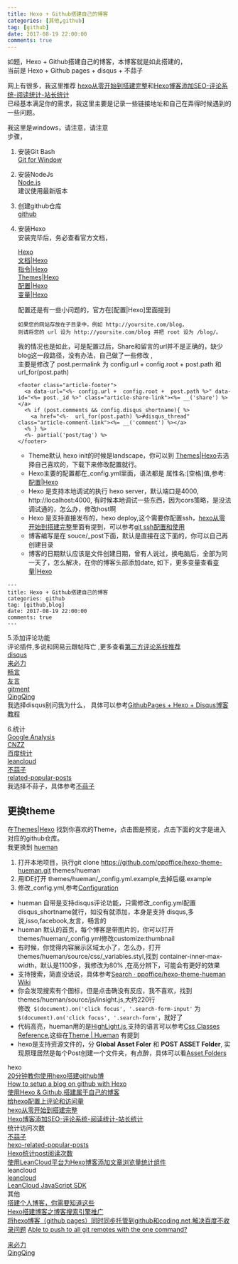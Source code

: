 ```yaml
---
title: Hexo + Github搭建自己的博客
categories: [其他,github]
tag: [github]
date: 2017-08-19 22:00:00
comments: true
---
```


如题，Hexo + Github搭建自己的博客，本博客就是如此搭建的，   
当前是 Hexo + Github pages + disqus + 不蒜子   

网上有很多，我这里推荐 [hexo从零开始到搭建完整](http://www.cnblogs.com/visugar/p/6821777.html)和[Hexo博客添加SEO-评论系统-阅读统计-站长统计](http://visugar.com/2017/08/01/20170801HexoPlugins/)  
已经基本满足你的需求，我这里主要是记录一些链接地址和自己在弄得时候遇到的一些问题。  

我这里是windows，请注意，请注意    
步骤，
1. 安装Git Bash    
    [Git for Window](https://git-for-windows.github.io/) 
2. 安装NodeJs   
    [Node.js](https://nodejs.org)    
    建议使用最新版本
3. 创建github仓库   
    [github](https://github.com/)
4. 安装Hexo    
    安装完毕后，务必查看官方文档，

    [Hexo](https://hexo.io/zh-cn/)   
    [文档\|Hexo](https://hexo.io/zh-cn/docs/index.html)   
    [指令\|Hexo](https://hexo.io/zh-cn/docs/commands.html)   
    [Themes\|Hexo](https://hexo.io/themes/)   
    [配置\|Hexo](https://hexo.io/zh-cn/docs/configuration.html)   
    [变量\|Hexo](https://hexo.io/zh-cn/docs/variables.html) 

    配置还是有一些小问题的，官方在[配置\|Hexo]里面提到   
    ```
    如果您的网站存放在子目录中，例如 http://yoursite.com/blog，
    则请将您的 url 设为 http://yoursite.com/blog 并把 root 设为 /blog/。
    ```
    我的情况也是如此，可是配置过后，Share和留言的url并不是正确的，缺少 blog这一段路径，没有办法，自己做了一些修改 ,    
    主要是修改了 post.permalink 为  config.url +  config.root +  post.path
    和 url_for(post.path)
    ```
    <footer class="article-footer">
      <a data-url="<%- config.url +  config.root +  post.path %>" data-id="<%= post._id %>" class="article-share-link"><%= __('share') %></a>
      <% if (post.comments && config.disqus_shortname){ %>
        <a href="<%-  url_for(post.path) %>#disqus_thread" class="article-comment-link"><%= __('comment') %></a>
      <% } %>
      <%- partial('post/tag') %>
    </footer>
    ```

   * Theme默认 hexo init的时候是landscape，你可以到 [Themes\|Hexo](https://hexo.io/themes/)去选择自己喜欢的，下载下来修改配置就行。
   * Hexo主要的配置都在_config.yml里面，语法都是 属性名:[空格]值,参考: [配置\|Hexo](https://hexo.io/zh-cn/docs/configuration.html)
   * Hexo 是支持本地调试的执行 hexo server，默认端口是4000, http://localhost:4000, 有时候本地调试一些东西，因为cors策略，是没法调试通的，怎么办，修改host啊
   * Hexo 是支持直接发布的，hexo deploy,这个需要你配置ssh，[hexo从零开始到搭建完整](http://www.cnblogs.com/visugar/p/6821777.html)里面有提到，可以参考[git ssh配置和使用](https://segmentfault.com/a/1190000002645623)
   * 博客编写是在 souce/_post下面，默认是直接在这下面的，你可以自己再创建目录
   * 博客的日期默认应该是文件创建日期，曾有人说过，换电脑后，全部为同一天了，怎么解决，在你的博客头部添加date, 如下，更多变量查看[变量\|Hexo](https://hexo.io/zh-cn/docs/variables.html)  
   
```
---
title: Hexo + Github搭建自己的博客
categories: github
tag: [github,blog]
date: 2017-08-19 22:00:00
comments: true
---
```
   
5.添加评论功能   
评论插件,多说和网易云跟帖阵亡 ,更多查看[第三方评论系统推荐](https://blog.shuiba.co/comment-systems-recommendation)   
[disqus](https://disqus.com/)   
[来必力](https://livere.com/)   
[畅言](http://changyan.kuaizhan.com/)    
[友言](http://www.uyan.cc/demo)   
[gitment](https://github.com/imsun/gitment)   
[QingQing](https://qingqing.com/post/1021205/time#next)     
我选择disqus别问我为什么，
具体可以参考[GithubPages + Hexo + Disqus博客教程](http://www.jianshu.com/p/91c01f236846)

6.统计   
[Google Analysis](https：//www.google.com/intl/zh-CN/analytics/)   
[CNZZ](http://web.umeng.com)   
[百度统计](http://tongji.baidu.com)   
[leancloud](https://leancloud.cn/)   
[不蒜子](http://ibruce.info/2015/04/04/busuanzi/)  
[related-popular-posts](https://github.com/tea3/hexo-related-popular-posts)  
我选择不蒜子，具体参考[不蒜子](http://ibruce.info/2015/04/04/busuanzi/) 
    

## 更换theme 
在[Themes\|Hexo](https://hexo.io/themes/) 找到你喜欢的Theme，点击图是预览，点击下面的文字是进入对应的github仓库。   
我更换到 [hueman](https://github.com/ppoffice/hexo-theme-hueman)   
1. 打开本地项目，执行git clone https://github.com/ppoffice/hexo-theme-hueman.git themes/hueman   
2. 用IDE打开 themes/hueman/_config.yml.example,去掉后缀.example
3. 修改_config.yml,参考[Configuration](https://github.com/ppoffice/hexo-theme-hueman/wiki/Configuration)  

* hueman 自带是支持disqus评论功能，只需修改_config.yml配置disqus_shortname就行，如没有就添加，本身是支持 disqus,多说,isso,facebook,友言，畅言的   
* hueman 默认的首页，每个博客是带图片的，你可以打开themes/hueman/_config.yml修改customize:thumbnail    
* 有时候，你觉得内容展示区域太小了，怎么办，打开themes/hueman/source/css/_variables.styl,找到 container-inner-max-width，默认是1100多，我修改为80% ,在高分辨下，可能会有更好的效果  
* 支持搜索，简直没话说，具体参考[Search · ppoffice/hexo-theme-hueman Wiki](https://github.com/ppoffice/hexo-theme-hueman/wiki/Search)  
* 你会发现搜索有个图标，但是点击确没有反应，我不喜欢，找到 themes/hueman/source/js/insight.js,大约220行    
修改` $(document).on('click focus', '.search-form-input'` 为 ` $(document).on('click focus', '.search-form'`，就好了   
* 代码高亮，hueman用的是[HighLight.js](https://github.com/isagalaev/highlight.js),支持的语言可以参考[Css Classes Reference](https://highlightjs.readthedocs.io/en/latest/css-classes-reference.html),这些在[Theme \| Hueman](https://github.com/ppoffice/hexo-theme-hueman/wiki/Theme) 有提到    
* hexo是支持资源文件的，分 **Global Asset Foler** 和 **POST ASSET Folder**, 实现原理居然是每个Post创建一个文件夹，有点醉，具体可以看[Asset Folders](https://hexo.io/docs/asset-folders.html)   





hexo    
[20分钟教你使用hexo搭建github博](http://www.jianshu.com/p/e99ed60390a8)   
[How to setup a blog on github with Hexo](https://zirho.github.io/2016/06/04/hexo/)   
[使用Hexo & Github,搭建属于自己的博客](http://www.cnblogs.com/ld1024/p/5913169.html)    
[给hexo配置上评论和访问量](https://bblove.me/2015/05/30/hexo-setting-with-comments-and-visitors/)    
[hexo从零开始到搭建完整](http://www.cnblogs.com/visugar/p/6821777.html)  
[Hexo博客添加SEO-评论系统-阅读统计-站长统计](http://visugar.com/2017/08/01/20170801HexoPlugins/)      
统计访问次数    
[不蒜子](http://ibruce.info/2015/04/04/busuanzi/)   
[hexo-related-popular-posts](https://github.com/tea3/hexo-related-popular-posts)  
[Hexo统计post阅读次数](http://www.icafebolger.com/hexo/hexopostcount.html)  
[使用LeanCloud平台为Hexo博客添加文章浏览量统计组件](http://crescentmoon.info/2014/12/11/popular-widget/)    
leancloud   
[leancloud](https://leancloud.cn/)   
[LeanCloud JavaScript SDK](https://leancloud.github.io/javascript-sdk/docs/)   
其他   
[搭建个人博客，你需要知道这些](https://zhuanlan.zhihu.com/p/25744686)  
[Hexo搭建博客之博客搜索引擎推广](http://huangnx.com/2016/04/01/blogForSearch/)     
[将hexo博客（github pages）同时同步托管到github和coding.net,解决百度不收录问题](http://blog.jarjar.cn/how-to-deploy-hexo-to-both-github-and-coding/)
[Able to push to all git remotes with the one command?](https://stackoverflow.com/questions/5785549/able-to-push-to-all-Git-remotes-with-the-one-command)

[来必力](https://livere.com/)   
[QingQing](https://qingqing.com/post/1021205/time#next)